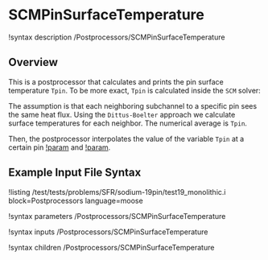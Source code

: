 # SCMPinSurfaceTemperature

!syntax description /Postprocessors/SCMPinSurfaceTemperature

## Overview

<!-- -->

This is a postprocessor that calculates and prints the pin surface temperature `Tpin`.
To be more exact, `Tpin` is calculated inside the `SCM` solver:

The assumption is that each neighboring subchannel to a specific pin sees the same heat flux.
Using the `Dittus-Boelter` approach we calculate surface temperatures for each neighbor. The numerical
average is `Tpin`.

Then, the postprocessor interpolates the value of the variable `Tpin` at a certain pin [!param](/Postprocessors/SCMPinSurfaceTemperature/index) and [!param](/Postprocessors/SCMPinSurfaceTemperature/height).

## Example Input File Syntax

!listing /test/tests/problems/SFR/sodium-19pin/test19_monolithic.i block=Postprocessors language=moose

!syntax parameters /Postprocessors/SCMPinSurfaceTemperature

!syntax inputs /Postprocessors/SCMPinSurfaceTemperature

!syntax children /Postprocessors/SCMPinSurfaceTemperature
